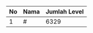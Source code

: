 | No | Nama            | Jumlah Level |
|----|-----------------|--------------|
| 1  | #    |    6329        |
